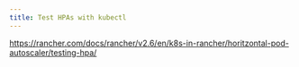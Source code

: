 ```yaml
---
title: Test HPAs with kubectl
---
```


https://rancher.com/docs/rancher/v2.6/en/k8s-in-rancher/horitzontal-pod-autoscaler/testing-hpa/